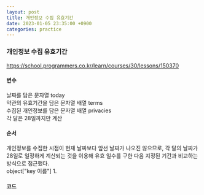 ```yaml
---
layout: post
title: 개인정보 수집 유효기간
date: 2023-01-05 23:35:00 +0900
categories: practice
---
```

### 개인정보 수집 유효기간    
https://school.programmers.co.kr/learn/courses/30/lessons/150370    
    
#### 변수    
날짜를 담은 문자열 today    
약관의 유효기간을 담은 문자열 배열 terms    
수집된 개인정보를 담은 문자열 배열 privacies    
각 달은 28일까지만 계산
    
#### 순서    
개인정보를 수집한 시점이 현재 날짜보다 앞선 날짜가 나오진 않으므로, 각 달의 날짜가 28일로 일정하게 계산되는 것을 이용해 유효 일수를 구한 다음 지정된 기간과 비교하는 방식으로 접근했다.    
object["key 이름"]
1.     
#### 코드    
